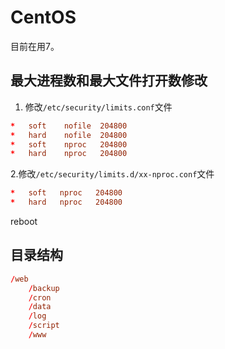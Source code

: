 # CentOS

目前在用7。

## 最大进程数和最大文件打开数修改

1. 修改`/etc/security/limits.conf`文件

```conf
*   soft    nofile  204800
*   hard    nofile  204800
*   soft    nproc   204800
*   hard    nproc   204800
```

2.修改`/etc/security/limits.d/xx-nproc.conf`文件

```conf
*   soft   nproc   204800
*   hard   nproc   204800
```

reboot

## 目录结构

```conf
/web
    /backup
    /cron
    /data
    /log
    /script
    /www
```

